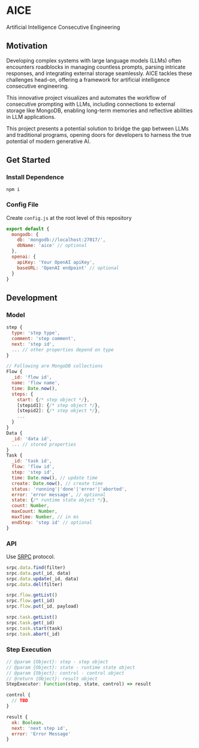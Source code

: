 # AICE

Artificial Intelligence Consecutive Engineering

## Motivation

Developing complex systems with large language models (LLMs) often encounters roadblocks in managing countless prompts, parsing intricate responses, and integrating external storage seamlessly. AICE tackles these challenges head-on, offering a framework for artificial intelligence consecutive engineering.

This innovative project visualizes and automates the workflow of consecutive prompting with LLMs, including connections to external storage like MongoDB, enabling long-term memories and reflective abilities in LLM applications.

This project presents a potential solution to bridge the gap between LLMs and traditional programs, opening doors for developers to harness the true potential of modern generative AI.

## Get Started

### Install Dependence

```
npm i
```

### Config File

Create `config.js` at the root level of this repository
```js
export default {
  mongodb: {
    db: 'mongodb://localhost:27017/',
    dbName: 'aice' // optional
  },
  openai: {
    apiKey: 'Your OpenAI apiKey',
    baseURL: 'OpenAI endpoint' // optional
  }
}
```

## Development

### Model

```js
step {
  type: 'step type',
  comment: 'step comment',
  next: 'step id',
  ... // other properties depend on type
}

// Following are MongoDB collections
Flow {
  _id: 'flow id',
  name: 'flow name',
  time: Date.now(),
  steps: {
    start: {/* step object */},
    [stepid1]: {/* step object */},
    [stepid2]: {/* step object */},
    ...
  }
}
Data {
  _id: 'data id',
  ... // stored properties
}
Task {
  _id: 'task id',
  flow: 'flow id',
  step: 'step id',
  time: Date.now(), // update time
  create: Date.now(), // create time
  status: 'running'|'done'|'error'|'aborted',
  error: 'error message', // optional
  state: {/* runtime state object */},
  count: Number,
  maxCount: Number, 
  maxTime: Number, // in ms
  endStep: 'step id' // optional
}
```

### API

Use [SRPC](https://github.com/yzITI/srpc) protocol.

```js
srpc.data.find(filter)
srpc.data.put(_id, data)
srpc.data.update(_id, data)
srpc.data.del(filter)

srpc.flow.getList()
srpc.flow.get(_id)
srpc.flow.put(_id, payload)

srpc.task.getList()
srpc.task.get(_id)
srpc.task.start(task)
srpc.task.abort(_id)
```

### Step Execution

```js
// @param {Object}: step - step object
// @param {Object}: state - runtime state object
// @param {Object}: control - control object
// @return {Object}: result object
StepExecutor: Function(step, state, control) => result

control {
  // TBD
}

result {
  ok: Boolean,
  next: 'next step id',
  error: 'Error Message'
}
```

